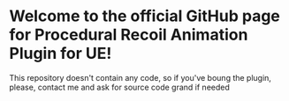 # Welcome to the official GitHub page for Procedural Recoil Animation Plugin for UE!
This repository doesn't contain any code, so if you've boung the plugin, please, contact me and ask for source code grand if needed

